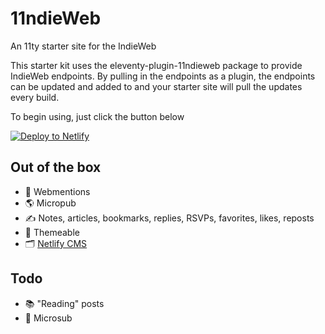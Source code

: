 # 11ndieWeb

An 11ty starter site for the IndieWeb

This starter kit uses the eleventy-plugin-11ndieweb package to provide IndieWeb endpoints. By pulling in the endpoints as a plugin, the endpoints can be updated and added to and your starter site will pull the updates every build.

To begin using, just click the button below

[![Deploy to Netlify](https://www.netlify.com/img/deploy/button.svg)](https://app.netlify.com/start/deploy?repository=https://github.com/rockorager/11ndieWeb)

## Out of the box

- 🚀 Webmentions
- 🌎 Micropub
- ✍️ Notes, articles, bookmarks, replies, RSVPs, favorites, likes, reposts
- 🎨 Themeable
- 🗂 [Netlify CMS](/admin)

## Todo
- 📚 "Reading" posts
- 📡 Microsub